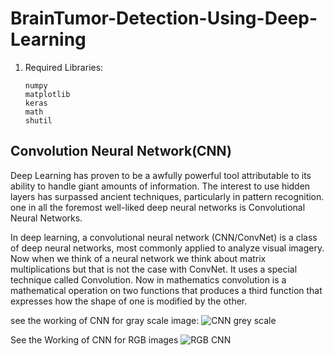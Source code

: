 # BrainTumor-Detection-Using-Deep-Learning

1. Required Libraries: 

       numpy
       matplotlib
       keras
       math
       shutil
 ## Convolution Neural Network(CNN)
 
 Deep Learning has proven to be a awfully powerful tool attributable to its ability to handle giant amounts of information. The interest to use hidden layers has surpassed ancient techniques, particularly in pattern recognition. one in all the foremost well-liked deep neural networks is Convolutional Neural Networks.
 
 In deep learning, a convolutional neural network (CNN/ConvNet) is a class of deep neural networks, most commonly applied to analyze visual imagery. Now when we think of a neural network we think about matrix multiplications but that is not the case with ConvNet. It uses a special technique called Convolution. Now in mathematics convolution is a mathematical operation on two functions that produces a third function that expresses how the shape of one is modified by the other.
 
 see the working of CNN for gray scale image:
 ![CNN grey scale](https://user-images.githubusercontent.com/18098938/129610822-bb13a2cf-c7f7-4787-8ae5-448dd35314fb.JPG)
 
 
 See the Working of CNN for RGB images
 ![RGB CNN](https://user-images.githubusercontent.com/18098938/129611038-6a0bdd6b-1066-4894-a554-f8d84cc6e60b.gif)

